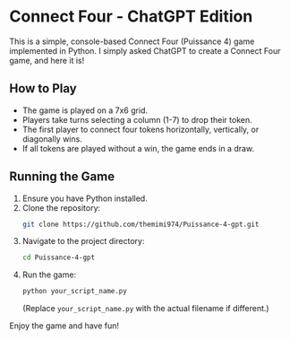# Connect Four - ChatGPT Edition

This is a simple, console-based Connect Four (Puissance 4) game implemented in Python. I simply asked ChatGPT to create a Connect Four game, and here it is!

## How to Play

- The game is played on a 7x6 grid.
- Players take turns selecting a column (1-7) to drop their token.
- The first player to connect four tokens horizontally, vertically, or diagonally wins.
- If all tokens are played without a win, the game ends in a draw.

## Running the Game

1. Ensure you have Python installed.
2. Clone the repository:
   ```bash
   git clone https://github.com/themimi974/Puissance-4-gpt.git
   ```
3. Navigate to the project directory:
   ```bash
   cd Puissance-4-gpt
   ```
4. Run the game:
   ```bash
   python your_script_name.py
   ```
   (Replace `your_script_name.py` with the actual filename if different.)

Enjoy the game and have fun!
